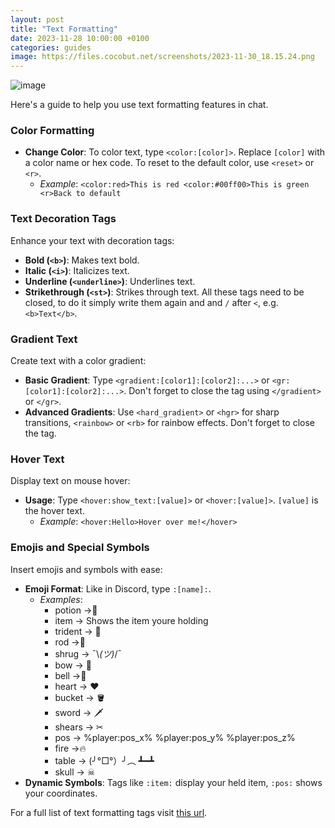 ```yaml
---
layout: post
title: "Text Formatting"
date: 2023-11-28 10:00:00 +0100
categories: guides
image: https://files.cocobut.net/screenshots/2023-11-30_18.15.24.png
---
```

![image](https://files.cocobut.net/screenshots/2023-11-30_18.15.24.png)

Here's a guide to help you use text formatting features in chat.

### Color Formatting
- **Change Color**: To color text, type `<color:[color]>`. Replace `[color]` with a color name or hex code. To reset to the default color, use `<reset>` or `<r>`.
  - *Example*: `<color:red>This is red <color:#00ff00>This is green <r>Back to default`

### Text Decoration Tags
Enhance your text with decoration tags:
- **Bold (`<b>`)**: Makes text bold.
- **Italic (`<i>`)**: Italicizes text.
- **Underline (`<underline>`)**: Underlines text.
- **Strikethrough (`<st>`)**: Strikes through text.
All these tags need to be closed, to do it simply write them again and and `/` after `<`, e.g. `<b>Text</b>`.

### Gradient Text
Create text with a color gradient:
- **Basic Gradient**: Type `<gradient:[color1]:[color2]:...>` or `<gr:[color1]:[color2]:...>`. Don't forget to close the tag using `</gradient>` or `</gr>`.
- **Advanced Gradients**: Use `<hard_gradient>` or `<hgr>` for sharp transitions, `<rainbow>` or `<rb>` for rainbow effects. Don't forget to close the tag.

### Hover Text
Display text on mouse hover:
- **Usage**: Type `<hover:show_text:[value]>` or `<hover:[value]>`. `[value]` is the hover text.
  - *Example*: `<hover:Hello>Hover over me!</hover>`

### Emojis and Special Symbols
Insert emojis and symbols with ease:
- **Emoji Format**: Like in Discord, type `:[name]:`.
  - *Examples*: 
    - potion ->:test_tube:
    - item -> Shows the item youre holding
    - trident -> :trident:
    - rod ->:fishing_pole_and_fish:
    - shrug -> ¯\\_(ツ)_/¯
    - bow -> :bow_and_arrow:
    - bell ->:bell:
    - heart -> ❤
    - bucket -> :bucket:
    - sword -> :dagger:
    - shears -> ✂
    - pos -> %player:pos_x% %player:pos_y% %player:pos_z%
    - fire ->:fire:
    - table -> (╯°□°）╯︵ ┻━┻
    - skull -> ☠
- **Dynamic Symbols**: Tags like `:item:` display your held item, `:pos:` shows your coordinates.

For a full list of text formatting tags visit [this url](https://placeholders.pb4.eu/user/text-format/).
